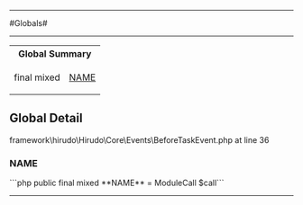 - - -

#Globals#

- - -

<table id="summary_global" class="title">
<tr><th colspan="2" class="title">Global Summary</th></tr>
<tr>
<td class="type">final  mixed</td>
<td class="description"><p class="name"><a href="#NAME">NAME</a></p></td>
</tr>
</table>

<h2 id="detail_global">Global Detail</h2>
<div class="location">framework\hirudo\Hirudo\Core\Events\BeforeTaskEvent.php at line 36</div>
<h3 id="NAME">NAME</h3>
```php
public final  mixed **NAME** = ModuleCall $call```
<div class="details">
</div>

- - -

